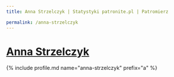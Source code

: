 ```yaml
---
title: Anna Strzelczyk | Statystyki patronite.pl | Patromierz

permalink: /anna-strzelczyk
---
```


# [Anna Strzelczyk](https://patronite.pl/anna-strzelczyk)

{% include profile.md name="anna-strzelczyk" prefix="a" %}
